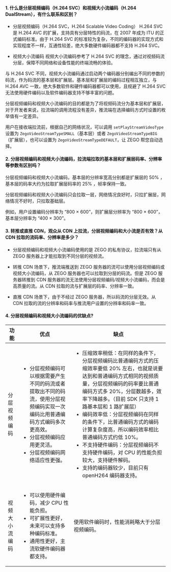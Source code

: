 #### 1. **什么是分层视频编码（H.264 SVC）和视频大小流编码（H.264 DualStream），有什么联系和区别？**

- 分层视频编码（H.264 SVC，H.264 Scalable Video Coding）
    H.264 SVC 是 H.264 AVC 的扩展，支持具有分层特性的码流，在 2007 年成为 ITU 的正式编码标准。由于 H.264 SVC 的标准较为复杂，不同的编码器的实现方式和实现程度不一样，互通性较差，绝大多数硬件编码器都不支持 H.264 SVC。

- 视频大小流编码
    视频大小流编码参考了 H.264 SVC 的理念，通过对视频码流分层，保障不同网络和设备性能的终端流畅的体验。

与 H.264 SVC 不同，视频大小流编码通过启动两个编码器分别编出不同的参数的码流，作为码流的基本层和扩展层。基本层和扩展层的编码过程相互独立，与 H.264 AVC 一致，绝大多数软件和硬件编码器都可以使用，且规避了 H.264 SVC 无法使用硬件编码以及软件编码器支持不够丰富的问题。

分层视频编码和视频大小流编码的目的都是为了将视频码流分为基本层和扩展层，对于开发者来说，拉流端的调用流程没有差异，推流端在选择编码方式时设置的枚举值有一定差异。

用户在接收端拉流前，根据自己的网络状况，可以调用 `setPlayStreamVideoType` 设置为 `ZegoVideoStreamTypeSMALL`（基本层）或者 `ZegoVideoStreamTypeBIG`（扩展层），也可以设置为 `ZegoVideoStreamTypeDEFAULT`，让 ZEGO 帮您自动选择。



#### 2. **分层视频编码和视频大小流编码，拉流端拉取的基本层和扩展层码率、分辨率等参数有区别吗？**

分层视频编码和视频大小流编码，基本层的分辨率宽高分别都是扩展层的 50% ，基本层的码率大约为拉取扩展层码率的 25% ，帧率保持一致。

<div class="mk-warning">

分层视频编码和视频大小流编码只会拉取一层，网络情况良好时，只拉扩展层，网络情况不好时，只拉取基础层。
</div>


例如，用户设置编码分辨率为 “800 × 600”，则扩展层分辨率为 “800 × 600”，基本层分辨率为 “400 × 300”。

#### 3. **转推或直推 CDN，观众从 CDN 上拉流，分层视频编码和大小流是否有效？从 CDN 拉取的流码率、分辨率是多少？**

- 分层视频编码和视频大小流编码使用的是 ZEGO 的私有协议，拉流端只有从 ZEGO 服务器上才能拉取到不同分层的视频流。

- 转推 CDN 场景下，推流端推送到 ZEGO 服务器的流可以使用分层视频编码或视频大小流编码，从 ZEGO 服务器也可以拉取到分层的码流。但是 ZEGO 服务器转推到 CDN 服务器的流无法使用分层视频编码/视频大小流编码，而会是高质量的流。从 CDN 拉取的流与扩展层的码率、分辨率一致。

- 直推 CDN 场景下，由于不经过 ZEGO 服务器，所以码流的分层无效。从 CDN 拉取的流的分辨率和码率与推流用户设置的分辨率和码率一致。

#### 4. **分层视频编码和视频大小流编码的优缺点?**

| 功能| 优点| 缺点 |
| -- | -- | -- |
| 分层视频编码 | <ul><li> 分层视频编码可以根据需要产生不同的码流或者提取出不同的码流，使用分层视频编码实现一次编码比用普通编码方式编码多次更高效。</li><li>分层视频编码应用更灵活。</li><li>分层视频编码网络适应性更强。</li></ul>| <ul><li>压缩效率稍低：在同样的条件下，分层视频编码比普通编码方式的压缩效率要低 20% 左右，也就是说要达到和普通编码方式相同的视频质量，分层视频编码的码率要比普通编码方式多 20%，分层数越多，效率下降越多。（目前 SDK 只支持 1 路基本层和 1 路扩展层）</li><li>编码效率低：分层视频编码在同样的条件下，比普通编码方式的编码计算复杂度高，所以编码效率相比普通编码方式约低 10%。</li><li>不支持硬件编码：分层视频编码不支持硬件编码，对 CPU 的性能负担较大，支持硬件解码。</li><li>支持的编码器较少，目前只有 openH264 编码器支持。</li></ul> |
| 视频大小流编码 |<ul><li>可以使用硬件编码，减少 CPU 性能负担。</li><li>可扩展性更好，未来可以支持多种编码标准。</li><li>通用性更好，主流软硬件编码器都支持。</li></ul> | 使用软件编码时，性能消耗略大于分层视频编码。|
